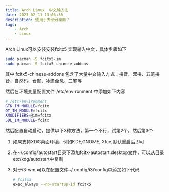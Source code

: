 ```yaml
---
title: Arch Linux  中文输入法
date: 2023-02-11 13:06:55
description: 使用于大部分桌面？
tags:
    - Arch
    - Linux
---
```


Arch Linux可以安装安装fcitx5 实现输入中文，具体步骤如下

```bash
sudo pacman -S fcitx5-im 
sudo pacman -S fcitx5-chinese-addons
```

其中 fcitx5-chinese-addons 包含了大量中文输入方式：拼音、双拼、五笔拼音、自然码、仓颉、冰蟾全息、二笔等

然后在环境变量配置文件 /etc/environment 中添加如下内容


```bash
# /etc/environment
GTK_IM_MODULE=fcitx
QT_IM_MODULE=fcitx
XMODIFIERS=@im=fcitx
SDL_IM_MODULE=fcitx
```

然后配置自动启动，提供以下3种方法，第一个不行，试第2个，然后第3个

1. 如果支持XDG桌面环境，例如KDE,GNOME, Xfce,默认重启后即可

2. 在~/.config/autostart目录下添加fcitx-autostart.desktop文件，可以从目录etc/xdg/autostart中复制

3. 对于i3-wm,可以在配置文件~/.config/i3/config中添加如下代码
    
    ```bash
    # fcitx5
    exec_always --no-startup-id fcitx5
    ```
    

<script src="https://giscus.app/client.js"
        data-repo="HCY-ASLEEP/HCY-ASLEEP.github.io"
        data-repo-id="R_kgDOISFjNg"
        data-category="Announcements"
        data-category-id="DIC_kwDOISFjNs4CUJyb"
        data-mapping="pathname"
        data-strict="0"
        data-reactions-enabled="1"
        data-emit-metadata="0"
        data-input-position="bottom"
        data-theme="light"
        data-lang="zh-CN"
        crossorigin="anonymous"
        async>
</script>
